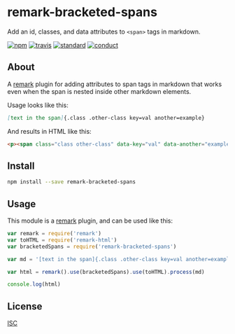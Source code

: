 # remark-bracketed-spans

Add an id, classes, and data attributes to `<span>` tags in markdown.

[![npm][npm-image]][npm-url]
[![travis][travis-image]][travis-url]
[![standard][standard-image]][standard-url]
[![conduct][conduct]][conduct-url]

[npm-image]: https://img.shields.io/npm/v/remark-bracketed-spans.svg?style=flat-square
[npm-url]: https://www.npmjs.com/package/remark-bracketed-spans
[travis-image]: https://img.shields.io/travis/sethvincent/remark-bracketed-spans.svg?style=flat-square
[travis-url]: https://travis-ci.org/sethvincent/remark-bracketed-spans
[standard-image]: https://img.shields.io/badge/code%20style-standard-brightgreen.svg?style=flat-square
[standard-url]: http://npm.im/standard
[conduct]: https://img.shields.io/badge/code%20of%20conduct-contributor%20covenant-green.svg?style=flat-square
[conduct-url]: CONDUCT.md

## About

A [remark](http://npmjs.com/remark) plugin for adding attributes to span tags in markdown that works even when the span is nested inside other markdown elements.

Usage looks like this:

```md
[text in the span]{.class .other-class key=val another=example}
```

And results in HTML like this:

```html
<p><span class="class other-class" data-key="val" data-another="example">text in the span</span></p>
```

## Install

```sh
npm install --save remark-bracketed-spans
```

## Usage

This module is a [remark](http://npmjs.com/remark) plugin, and can be used like this:

```js
var remark = require('remark')
var toHTML = require('remark-html')
var bracketedSpans = require('remark-bracketed-spans')

var md = '[text in the span]{.class .other-class key=val another=example}'

var html = remark().use(bracketedSpans).use(toHTML).process(md)

console.log(html)
```

## License

[ISC](LICENSE.md)
